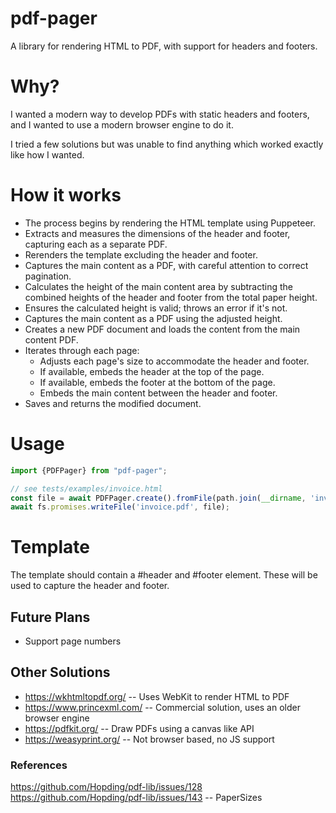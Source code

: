 # pdf-pager

A library for rendering HTML to PDF, with support for headers and footers.

# Why?

I wanted a modern way to develop PDFs with static headers and footers, and I wanted to use a modern browser engine to do it. 

I tried a few solutions but was unable to find anything which worked exactly like how I wanted.

# How it works

- The process begins by rendering the HTML template using Puppeteer.
- Extracts and measures the dimensions of the header and footer, capturing each as a separate PDF.
- Rerenders the template excluding the header and footer.
- Captures the main content as a PDF, with careful attention to correct pagination.
- Calculates the height of the main content area by subtracting the combined heights of the header and footer from the total paper height.
- Ensures the calculated height is valid; throws an error if it's not.
- Captures the main content as a PDF using the adjusted height.
- Creates a new PDF document and loads the content from the main content PDF.
- Iterates through each page:
    - Adjusts each page's size to accommodate the header and footer.
    - If available, embeds the header at the top of the page.
    - If available, embeds the footer at the bottom of the page.
    - Embeds the main content between the header and footer.
- Saves and returns the modified document.

# Usage

```typescript
import {PDFPager} from "pdf-pager";

// see tests/examples/invoice.html
const file = await PDFPager.create().fromFile(path.join(__dirname, 'invoice.html'));
await fs.promises.writeFile('invoice.pdf', file);
```

# Template

The template should contain a #header and #footer element. These will be used to capture the header and footer. 

## Future Plans
* Support page numbers

## Other Solutions
 * https://wkhtmltopdf.org/ -- Uses WebKit to render HTML to PDF
 * https://www.princexml.com/ -- Commercial solution, uses an older browser engine
 * https://pdfkit.org/ -- Draw PDFs using a canvas like API
 * https://weasyprint.org/ -- Not browser based, no JS support

### References
https://github.com/Hopding/pdf-lib/issues/128
https://github.com/Hopding/pdf-lib/issues/143 -- PaperSizes
